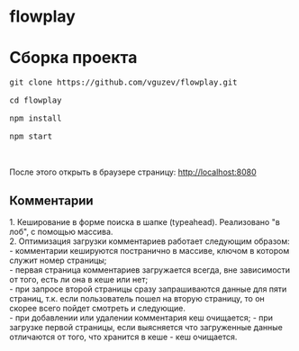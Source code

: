 # flowplay

<h1>Сборка проекта</h1>
<pre>
git clone https://github.com/vguzev/flowplay.git<br>
cd flowplay<br>
npm install<br>
npm start<br>
</pre>
<br>
После этого открыть в браузере страницу: <a href="http://localhost:8080">http://localhost:8080</a>
<br>
<h2>Комментарии</h2>
1. Кеширование в форме поиска в шапке (typeahead). Реализовано "в лоб", с помощью массива.<br>
2. Оптимизация загрузки комментариев работает следующим образом:<br>
- комментарии кешируются постранично в массиве, ключом в котором служит номер страницы;<br>
- первая страница комментариев загружается всегда, вне зависимости от того, есть ли она в кеше или нет;<br>
- при запросе второй страницы сразу запрашиваются данные для пяти страниц, т.к. если пользователь пошел на вторую страницу, то он скорее всего пойдет смотреть и следующие.<br>
- при добавлении или удалении комментария кеш очищается;
- при загрузке первой страницы, если выясняется что загруженные данные отличаются от того, что хранится в кеше - кеш очищается.
